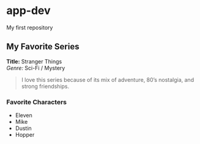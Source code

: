 # app-dev
My first repository
## My Favorite Series 
**Title:** Stranger Things  
*Genre:* Sci-Fi / Mystery  
> I love this series because of its mix of adventure, 80’s nostalgia, and strong friendships.

### Favorite Characters
- Eleven
- Mike
- Dustin
- Hopper
